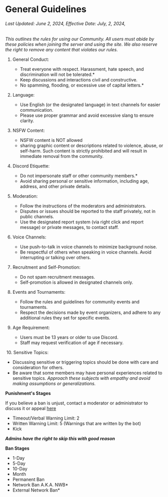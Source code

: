 # General Guidelines
<h6>Last Updated: June 2, 2024,   Effective Date: July, 2, 2024,</h6>

*This outlines the rules for using our  Community. All users must abide by these policies when joining the server and using the site. We also reserve the right to remove any content that violates our rules.*

1. General Conduct:

    * Treat everyone with respect. Harassment, hate speech, and discrimination will not be tolerated.*
    * Keep discussions and interactions civil and constructive.
    * No spamming, flooding, or excessive use of capital letters.*


2. Language:

    * Use English (or the designated language) in text channels for easier communication.
    * Please use proper grammar and avoid excessive slang to ensure clarity.


3. NSFW Content:

    * NSFW content is NOT allowed
    * sharing graphic content or descriptions related to violence, abuse, or self-harm. Such content is strictly prohibited and will result in immediate removal from the community.


4. Discord Etiquette:

    * Do not impersonate staff or other community members.*
    * Avoid sharing personal or sensitive information, including age, address, and other private details.


5. Moderation:

    * Follow the instructions of the moderators and administrators.
    * Disputes or issues should be reported to the staff privately, not in public channels.
    * Use the designated report system (via right click and report message) or private messages, to contact staff.


6. Voice Channels:

    * Use push-to-talk in voice channels to minimize background noise.
    * Be respectful of others when speaking in voice channels. Avoid interrupting or talking over others.


7. Recruitment and Self-Promotion:

    * Do not spam recruitment messages.
    * Self-promotion is allowed in designated channels only.


8. Events and Tournaments:

    * Follow the rules and guidelines for community events and tournaments.
    * Respect the decisions made by event organizers, and adhere to any additional rules they set for specific events.


9. Age Requirement:

    * Users must be 13 years or older to use Discord. 
    * Staff may request verification of age if necessary.

​
10. Sensitive Topics:

   * Discussing sensitive or triggering topics should be done with care and consideration for others.
   * Be aware that some members may have personal experiences related to sensitive topics. *Approach these subjects with empathy and avoid making assumptions or generalizations.*

**Punishment's Stages**

If you believe a ban is unjust, contact a moderator or administrator to discuss it or appeal [here](https://www.starlightcommunity.network/appeal)

* Timeout/Verbal Warning Limit: 2
* Written Warning Limit: 5 (Warnings that are written by the bot)
* Kick

***Admins have the right to skip this with good reason***

**Ban Stages**

* 1-Day
* 5-Day
* 10-Day
* Month
* Permanent Ban
* Network Ban A.K.A. NWB*
* External Network Ban*